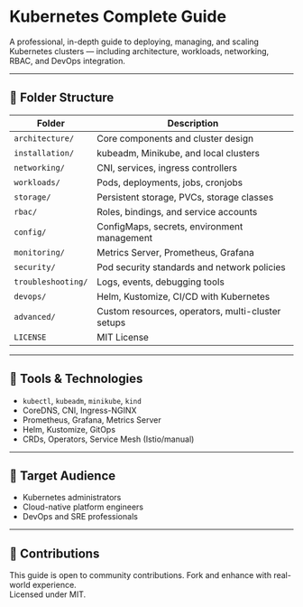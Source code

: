 
# Kubernetes Complete Guide

A professional, in-depth guide to deploying, managing, and scaling Kubernetes clusters — including architecture, workloads, networking, RBAC, and DevOps integration.

---

## 📁 Folder Structure

| Folder              | Description |
|---------------------|-------------|
| `architecture/`     | Core components and cluster design |
| `installation/`     | kubeadm, Minikube, and local clusters |
| `networking/`       | CNI, services, ingress controllers |
| `workloads/`        | Pods, deployments, jobs, cronjobs |
| `storage/`          | Persistent storage, PVCs, storage classes |
| `rbac/`             | Roles, bindings, and service accounts |
| `config/`           | ConfigMaps, secrets, environment management |
| `monitoring/`       | Metrics Server, Prometheus, Grafana |
| `security/`         | Pod security standards and network policies |
| `troubleshooting/`  | Logs, events, debugging tools |
| `devops/`           | Helm, Kustomize, CI/CD with Kubernetes |
| `advanced/`         | Custom resources, operators, multi-cluster setups |
| `LICENSE`           | MIT License |

---

## 🧰 Tools & Technologies

- `kubectl`, `kubeadm`, `minikube`, `kind`
- CoreDNS, CNI, Ingress-NGINX
- Prometheus, Grafana, Metrics Server
- Helm, Kustomize, GitOps
- CRDs, Operators, Service Mesh (Istio/manual)

---

## 👤 Target Audience

- Kubernetes administrators
- Cloud-native platform engineers
- DevOps and SRE professionals

---

## 🤝 Contributions

This guide is open to community contributions. Fork and enhance with real-world experience.  
Licensed under MIT.
